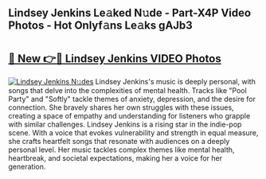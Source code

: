 ## Lindsey Jenkins Le𝚊ked N𝚞de - Part-X4P Video Photos - Hot Onlyf𝚊ns Le𝚊ks gAJb3

# <h2><a href="http://ac12879.deff.icu/?id=Lindsey+Jenkins">🔗 New 👉🔴 Lindsey Jenkins VIDEO Photos</a></h2>

[![Lindsey Jenkins N𝚞des](https://i.imgur.com/rIISA9y.gif)](http://ac12879.deff.icu/?id=Lindsey+Jenkins)
Lindsey Jenkins's music is deeply personal, with songs that delve into the complexities of mental health. Tracks like "Pool Party" and "Softly" tackle themes of anxiety, depression, and the desire for connection. She bravely shares her own struggles with these issues, creating a space of empathy and understanding for listeners who grapple with similar challenges. Lindsey Jenkins is a rising star in the indie-pop scene. With a voice that evokes vulnerability and strength in equal measure, she crafts heartfelt songs that resonate with audiences on a deeply personal level. Her music tackles complex themes like mental health, heartbreak, and societal expectations, making her a voice for her generation.
